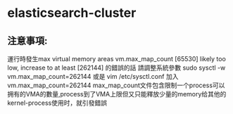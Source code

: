# elasticsearch-cluster

注意事項:
------
運行時發生max virtual memory areas vm.max_map_count [65530] likely too low, increase to at least [262144]  的錯誤的話
請調整系統參數
    sudo sysctl -w vm.max_map_count=262144  或是 vim /etc/sysctl.conf  加入vm.max_map_count=262144
max_map_count文件包含限制一个process可以拥有的VMA的數量,process到了VMA上限但又只能釋放少量的memory给其他的kernel-process使用时，就引發錯誤
